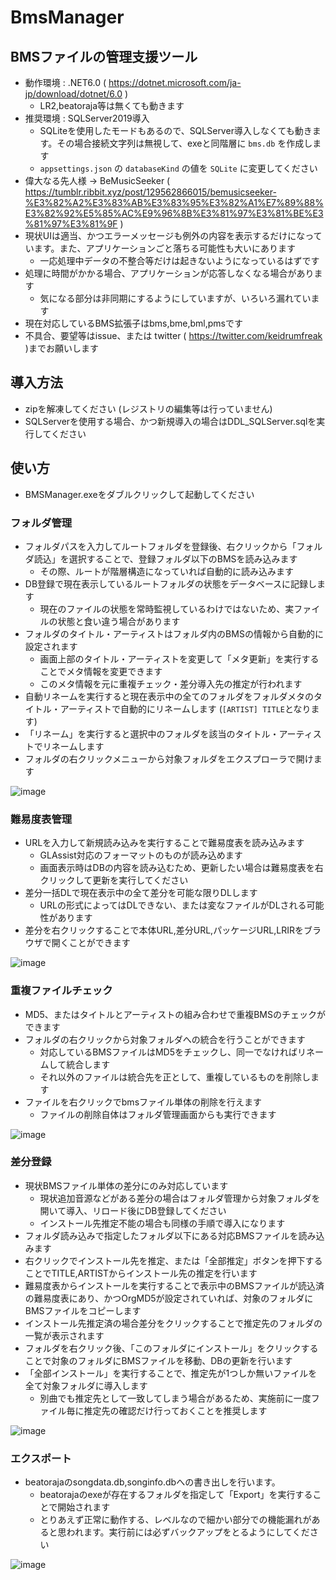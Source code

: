 # BmsManager

## BMSファイルの管理支援ツール

* 動作環境 : .NET6.0 ( https://dotnet.microsoft.com/ja-jp/download/dotnet/6.0 )
  * LR2,beatoraja等は無くても動きます
* 推奨環境 : SQLServer2019導入
  * SQLiteを使用したモードもあるので、SQLServer導入しなくても動きます。その場合接続文字列は無視して、exeと同階層に ```bms.db``` を作成します
  * ```appsettings.json``` の ```databaseKind``` の値を ```SQLite``` に変更してください
* 偉大なる先人様 → BeMusicSeeker ( https://tumblr.ribbit.xyz/post/129562866015/bemusicseeker-%E3%82%A2%E3%83%AB%E3%83%95%E3%82%A1%E7%89%88%E3%82%92%E5%85%AC%E9%96%8B%E3%81%97%E3%81%BE%E3%81%97%E3%81%9F )
* 現状UIは適当、かつエラーメッセージも例外の内容を表示するだけになっています。また、アプリケーションごと落ちる可能性も大いにあります
  * 一応処理中データの不整合等だけは起きないようになっているはずです
* 処理に時間がかかる場合、アプリケーションが応答しなくなる場合があります
  * 気になる部分は非同期にするようにしていますが、いろいろ漏れています
* 現在対応しているBMS拡張子はbms,bme,bml,pmsです
* 不具合、要望等はissue、または twitter ( https://twitter.com/keidrumfreak )までお願いします

## 導入方法

* zipを解凍してください (レジストリの編集等は行っていません)
* SQLServerを使用する場合、かつ新規導入の場合はDDL_SQLServer.sqlを実行してください

## 使い方

* BMSManager.exeをダブルクリックして起動してください

### フォルダ管理

* フォルダパスを入力してルートフォルダを登録後、右クリックから「フォルダ読込」を選択することで、登録フォルダ以下のBMSを読み込みます
  * その際、ルートが階層構造になっていれば自動的に読み込みます
* DB登録で現在表示しているルートフォルダの状態をデータベースに記録します
  * 現在のファイルの状態を常時監視しているわけではないため、実ファイルの状態と食い違う場合があります
* フォルダのタイトル・アーティストはフォルダ内のBMSの情報から自動的に設定されます
  * 画面上部のタイトル・アーティストを変更して「メタ更新」を実行することでメタ情報を変更できます
  * このメタ情報を元に重複チェック・差分導入先の推定が行われます
* 自動リネームを実行すると現在表示中の全てのフォルダをフォルダメタのタイトル・アーティストで自動的にリネームします (```[ARTIST] TITLE```となります)
* 「リネーム」を実行すると選択中のフォルダを該当のタイトル・アーティストでリネームします
* フォルダの右クリックメニューから対象フォルダをエクスプローラで開けます


![image](https://user-images.githubusercontent.com/7110616/135257573-40aeafa7-2df1-4b75-bcac-5e690bbdf2fa.png)

### 難易度表管理

* URLを入力して新規読み込みを実行することで難易度表を読み込みます
  * GLAssist対応のフォーマットのものが読み込めます
  * 画面表示時はDBの内容を読み込むため、更新したい場合は難易度表を右クリックして更新を実行してください
* 差分一括DLで現在表示中の全て差分を可能な限りDLします
  * URLの形式によってはDLできない、または変なファイルがDLされる可能性があります
* 差分を右クリックすることで本体URL,差分URL,パッケージURL,LRIRをブラウザで開くことができます

![image](https://user-images.githubusercontent.com/7110616/129187837-b593b3f2-d00f-46fe-98ac-e143ee949b3b.png)

### 重複ファイルチェック

* MD5、またはタイトルとアーティストの組み合わせで重複BMSのチェックができます
* フォルダの右クリックから対象フォルダへの統合を行うことができます
  * 対応しているBMSファイルはMD5をチェックし、同一でなければリネームして統合します
  * それ以外のファイルは統合先を正として、重複しているものを削除します
* ファイルを右クリックでbmsファイル単体の削除を行えます
  * ファイルの削除自体はフォルダ管理画面からも実行できます

![image](https://user-images.githubusercontent.com/7110616/129188946-3a85c419-03fd-4f4f-9ea8-79f9aa21e823.png)

### 差分登録

* 現状BMSファイル単体の差分にのみ対応しています
  * 現状追加音源などがある差分の場合はフォルダ管理から対象フォルダを開いて導入、リロード後にDB登録してください
  * インストール先推定不能の場合も同様の手順で導入になります
* フォルダ読み込みで指定したフォルダ以下にある対応BMSファイルを読み込みます
* 右クリックでインストール先を推定、または「全部推定」ボタンを押下することでTITLE,ARTISTからインストール先の推定を行います
* 難易度表からインストールを実行することで表示中のBMSファイルが読込済の難易度表にあり、かつOrgMD5が設定されていれば、対象のフォルダにBMSファイルをコピーします
* インストール先推定済の場合差分をクリックすることで推定先のフォルダの一覧が表示されます
* フォルダを右クリック後、「このフォルダにインストール」をクリックすることで対象のフォルダにBMSファイルを移動、DBの更新を行います
* 「全部インストール」を実行することで、推定先が1つしか無いファイルを全て対象フォルダに導入します
  * 別曲でも推定先として一致してしまう場合があるため、実施前に一度ファイル毎に推定先の確認だけ行っておくことを推奨します

![image](https://user-images.githubusercontent.com/7110616/129190432-22b2c1e9-ae45-4aa0-a0fd-af5c7adb6ee5.png)

### エクスポート

* beatorajaのsongdata.db,songinfo.dbへの書き出しを行います。
  * beatorajaのexeが存在するフォルダを指定して「Export」を実行することで開始されます
  * とりあえず正常に動作する、レベルなので細かい部分での機能漏れがあると思われます。実行前には必ずバックアップをとるようにしてください

![image](https://user-images.githubusercontent.com/7110616/135258187-e3d87088-439e-4b72-b602-8b8b1b42d5cd.png)

